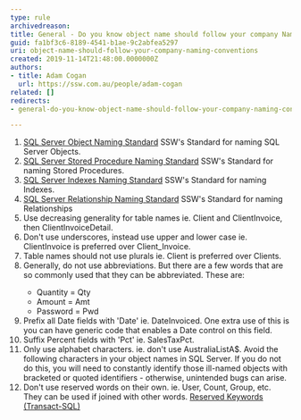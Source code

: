 ```yaml
---
type: rule
archivedreason: 
title: General - Do you know object name should follow your company Naming Conventions?
guid: fa1bf3c6-8189-4541-b1ae-9c2abfea5297
uri: object-name-should-follow-your-company-naming-conventions
created: 2019-11-14T21:48:00.0000000Z
authors:
- title: Adam Cogan
  url: https://ssw.com.au/people/adam-cogan
related: []
redirects:
- general-do-you-know-object-name-should-follow-your-company-naming-conventions

---
```



<ol><li>​​<a href="/_layouts/15/FIXUPREDIRECT.ASPX?WebId=3dfc0e07-e23a-4cbb-aac2-e778b71166a2&amp;TermSetId=07da3ddf-0924-4cd2-a6d4-a4809ae20160&amp;TermId=93beacde-8efd-4084-8d48-66c87e91c221">SQL Server Object Naming Standard</a>&#160;SSW's Standard for naming SQL Server Objects.</li><li><a href="/_layouts/15/FIXUPREDIRECT.ASPX?WebId=3dfc0e07-e23a-4cbb-aac2-e778b71166a2&amp;TermSetId=07da3ddf-0924-4cd2-a6d4-a4809ae20160&amp;TermId=c7421f43-0f83-4bd8-adba-6924b29c83cf">SQL Server Stored Procedure Naming Standard</a>&#160;SSW's Standard for naming Stored Procedures.<br></li><li><a href="/_layouts/15/FIXUPREDIRECT.ASPX?WebId=3dfc0e07-e23a-4cbb-aac2-e778b71166a2&amp;TermSetId=07da3ddf-0924-4cd2-a6d4-a4809ae20160&amp;TermId=356a81d0-09f5-42ba-b257-5657f85fd939">SQL Server Indexes Naming S​tandard</a>&#160;SSW's Standard for naming Indexes.</li><li><a href="/_layouts/15/FIXUPREDIRECT.ASPX?WebId=3dfc0e07-e23a-4cbb-aac2-e778b71166a2&amp;TermSetId=07da3ddf-0924-4cd2-a6d4-a4809ae20160&amp;TermId=b2ebc7fb-471a-44b6-85ee-6c4a055341a0">SQL Server Relationship Naming Standard</a>&#160;SSW's Standard for naming Relationships</li><li>Use decreasing generality for table names ie. Client and ClientInvoice, then ClientInvoiceDetail.</li><li>Don't use underscores, instead use upper and lower case ie. ClientInvoice is preferred over Client_Invoice.</li><li>Table names should not use plurals ie. Client is preferred over Clients.</li><li>Generally, do not use abbreviations. But there are a few words that are so commonly used that they can be abbreviated. These are&#58;</li><ul><li>Quantity = Qty<br></li><li>Amount = Amt</li><li>Password = Pwd</li></ul><li>Prefix all Date fields with 'Date' ie. DateInvoiced. One extra use of this is you can have generic code that enables a Date control on this field.</li><li>Suffix Percent fields with 'Pct' ie. SalesTaxPct.<br></li><li>Only use alphabet characters. ie. don't use AustraliaListA$. Avoid the following characters in your object names in SQL Server. If you do not do this, you will need to constantly identify those ill-named objects with bracketed or quoted identifiers - otherwise, unintended bugs can arise.</li><li>Don't use reserved words on their own. ie. User, Count, Group, etc. They can be used if joined with other words.&#160;<a href="https&#58;//docs.microsoft.com/en-us/sql/t-sql/language-elements/reserved-keywords-transact-sql?view=sql-server-ver15">Reserved Keywords (Transact-SQL)</a></li></ol><br>
<br><excerpt class='endintro'></excerpt><br>



